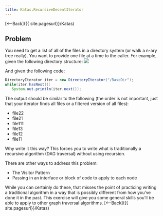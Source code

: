 ```yaml
---
title: Katas.RecursiveDecentIterator
---
```

[<--Back]({{ site.pagesurl}}/Katas)
## Problem
You need to get a list of all of the files in a directory system (or walk a n-ary tree really). You want to provide one file at a time to the caller. For example, given the following directory structure:
![](images/http://yuml.me/diagram/dir:td;scruffy/class/%5B(Dir)BaseDir%5D%5E%5B(Dir)SubDir1%5D,%20%5B(Dir)SubDir1%5D%5E%5Bfile11%5D,%20%5B(Dir)SubDir1%5D%5E%5Bfile12%5D,%20%5B(Dir)SubDir1%5D%5E%5Bfile13%5D,%20%5B(Dir)SubDir1%5D%5E%5B(Dir)SubSubDir%5D,%20%5B(Dir)SubSubDir%5D%5E%5Bfile111%5D,%20%5B(Dir)BaseDir%5D%5E%5B(Dir)SubDir2%5D,%20%5B(Dir)SubDir2%5D%5E%5Bfile21%5D,%20%5B(Dir)SubDir2%5D%5E%5Bfile22%5D,%20%5B(Dir)BaseDir%5D%5E%5B(Dir)SubDir3%5D)

And given the following code:
```java
DirectoryIterator iter = new DirectoryIterator("/BaseDir");
while(iter.hasNext())
   System.out.println(iter.next());
```

The output should be similar to the following (the order is not important, just that your iterator finds all files or a filtered version of all files):
* file22
* file21
* file111
* file13
* file12
* file11

Why write it this way? This forces you to write what is traditionally a recursive algorithm (DAG traversal) without using recursion.

There are other ways to address this problem:
* The Visitor Pattern
* Passing in an interface or block of code to apply to each node

While you can certainly do these, that misses the point of practicing writing a traditional algorithm in a way that is possibly different from how you've done it in the past. This exercise will give you some general skills you'll be able to apply to other graph traversal algorithms.
[<--Back]({{ site.pagesurl}}/Katas)
